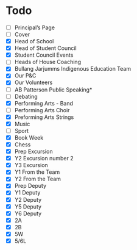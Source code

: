 # Todo
- [ ] Principal’s Page
- [ ] Cover
- [x] Head of School
- [x] Head of Student Council
- [x] Student Council Events
- [ ] Heads of House Coaching
- [x] Bullang Jarjumms Indigenous Education Team
- [x] Our P&C
- [x] Our Volunteers
- [ ] AB Patterson Public Speaking*
- [ ] Debating
- [x] Performing Arts - Band
- [ ] Performing Arts Choir
- [x] Preforming Arts Strings
- [x] Music
- [ ] Sport
- [x] Book Week
- [x] Chess
- [x] Prep Excursion
- [x] Y2 Excursion number 2
- [x] Y3 Excursion
- [x] Y1 From the Team
- [x] Y2 From the Team
- [x] Prep Deputy
- [x] Y1 Deputy
- [x] Y2 Deputy
- [x] Y5 Deputy
- [x] Y6 Deputy
- [x] 2A
- [x] 2B
- [x] 5W
- [x] 5/6L